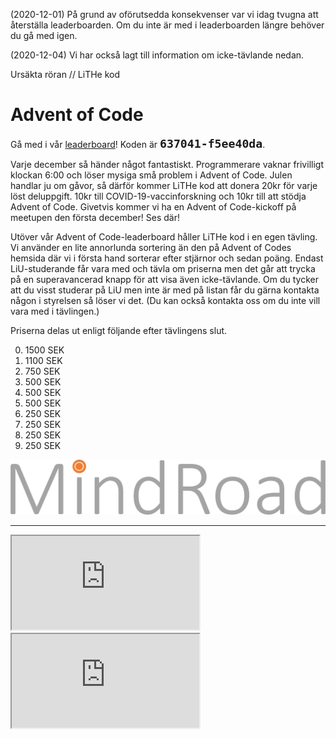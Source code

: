 <div id="important-information">
    <p>
        (2020-12-01) På grund av oförutsedda konsekvenser var vi idag tvugna att återställa
        leaderboarden. Om du inte är med i leaderboarden längre behöver du gå med
        igen.
    </p>
    <p>
        (2020-12-04) Vi har också lagt till information om icke-tävlande nedan.
    </p>
    <p>
        Ursäkta röran // LiTHe kod
    </p>
</div>

# Advent of Code

Gå med i vår [leaderboard](https://adventofcode.com/2020/leaderboard)! Koden
är <b style="font-family: monospace; font-size: 1.3em;">637041-f5ee40da</b>.

Varje december så händer något fantastiskt. Programmerare vaknar frivilligt
klockan 6:00 och löser mysiga små problem i Advent of Code. Julen handlar ju om
gåvor, så därför kommer LiTHe kod att donera 20kr för varje löst deluppgift.
10kr till COVID-19-vaccinforskning och 10kr till att stödja Advent of Code.
Givetvis kommer vi ha en Advent of Code-kickoff på meetupen den första december!
Ses där!

Utöver vår Advent of Code-leaderboard håller LiTHe kod i en egen tävling. Vi
använder en lite annorlunda sortering än den på Advent of Codes hemsida där vi i
första hand sorterar efter stjärnor och sedan poäng. Endast LiU-studerande får
vara med och tävla om priserna men det går att trycka på en superavancerad knapp
för att visa även icke-tävlande. Om du tycker att du visst studerar på LiU men
inte är med på listan får du gärna kontakta någon i styrelsen så löser vi det.
(Du kan också kontakta oss om du inte vill vara med i tävlingen.)

Priserna delas ut enligt följande efter tävlingens slut.

<ol start="0">
<li>1500 SEK</li>
<li>1100 SEK</li>
<li>750 SEK </li>
<li>500 SEK </li>
<li>500 SEK </li>
<li>500 SEK </li>
<li>250 SEK </li>
<li>250 SEK </li>
<li>250 SEK </li>
<li>250 SEK </li>
</ol>

<div id="sponsor-container">
    <img class="sponsor" src="/static/img/mindroad_logo.png" alt="Mindroad">
</div>

<hr>

<div id="leaderboard-container">
    <iframe class="only-light-theme" id="leaderboard" src="https://lithekod.lysator.liu.se/leaderboard/?lightmode=true"></iframe>
    <iframe class="only-dark-theme" id="leaderboard" src="https://lithekod.lysator.liu.se/leaderboard/"></iframe>
</div>
